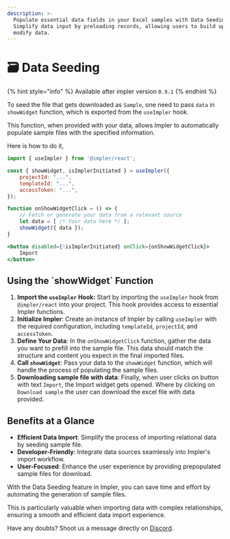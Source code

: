 ```yaml
---
description: >-
  Populate essential data fields in your Excel samples with Data Seeding.
  Simplify data input by preloading records, allowing users to build upon or
  modify data.
---
```


# 🗃️ Data Seeding

{% hint style="info" %}
Available after impler version `0.9.1`&#x20;
{% endhint %}

To seed the file that gets downloaded as `Sample`, one need to pass `data` in `showWidget` function, which is exported from the `useImpler` hook.

This function, when provided with your data, allows Impler to automatically populate sample files with the specified information.

Here is how to do it,

```jsx
import { useImpler } from '@impler/react';

const { showWidget, isImplerInitiated } = useImpler({
    projectId: "...",
    templateId: "...",
    accessToken: "...",
});

function onShowWidgetClick = () => {
    // Fetch or generate your data from a relevant source
    let data = [ /* Your data here */ ];
    showWidget({ data });
}

<button disabled={!isImplerInitiated} onClick={onShowWidgetClick}>
    Import
</button>
```

## Using the \`showWidget\` Function

1. **Import the `useImpler` Hook:** Start by importing the `useImpler` hook from `@impler/react` into your project. This hook provides access to essential Impler functions.
2. **Initialize Impler**: Create an instance of Impler by calling `useImpler` with the required configuration, including `templateId`, `projectId`, and `accessToken`.
3. **Define Your Data**: In the `onShowWidgetClick` function, gather the data you want to prefill into the sample file. This data should match the structure and content you expect in the final imported files.
4. **Call `showWidget`**: Pass your data to the `showWidget` function, which will handle the process of populating the sample files.
5. **Downloading sample file with data**: Finally, when user clicks on button with text `Import`, the Import widget gets opened. Where by clicking on `Download sample` the user can download the excel file with data provided.

## Benefits at a Glance

* **Efficient Data Import**: Simplify the process of importing relational data by seeding sample file.
* **Developer-Friendly**: Integrate data sources seamlessly into Impler's import workflow.
* **User-Focused**: Enhance the user experience by providing prepopulated sample files for download.

With the Data Seeding feature in Impler, you can save time and effort by automating the generation of sample files.

This is particularly valuable when importing data with complex relationships, ensuring a smooth and efficient data import experience.

Have any doubts? Shoot us a message directly on [Discord](https://discord.impler.io).
